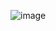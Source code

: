 ![image](https://user-images.githubusercontent.com/87923556/150398953-4c28598d-d458-4517-a112-c165e9e78926.png)

